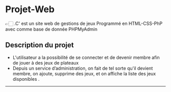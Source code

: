 # Projet-Web

 👉🏻 .C' est un site web de gestions de jeux 
 Programmé en HTML-CSS-PhP avec comme base de donnée PHPMyAdmin
                   



## Description du projet 
 
- L'utilisateur a la possibilité de se connecter et de devenir membre afin de jouer à des jeux de plateaux
- Depuis un service d’administration, on fait de tel sorte qu'il devient membre, on ajoute, supprime des jeux, et on affiche la liste des jeux disponibles .

---

